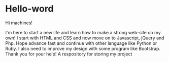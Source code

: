 # Hello-word

Hi machines!

I'm here to start a new life and learn how to make a strong web-site on my own!
I start with HTML and CSS and now move on to Javascript, jQuery and Php. Hope advance fast and continue with other language like Python or Ruby. I also need to improve my design with some program like Bootstrap. Thank you for your help!
A respository for storing my project
